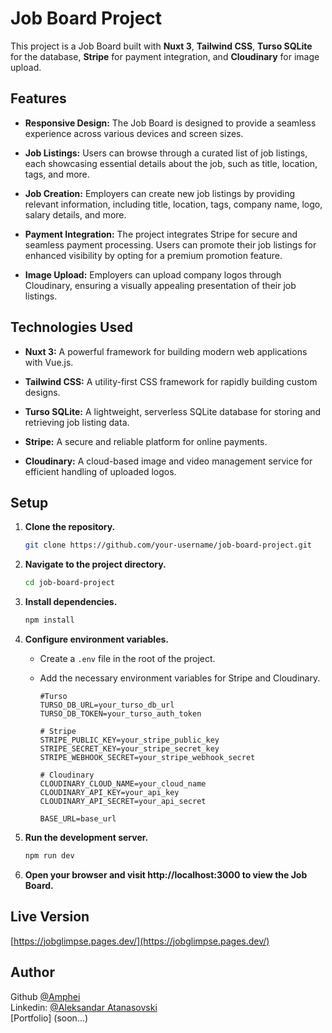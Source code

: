# Job Board Project

This project is a Job Board built with **Nuxt 3**, **Tailwind CSS**, **Turso
SQLite** for the database, **Stripe** for payment integration, and
**Cloudinary** for image upload.

## Features

- **Responsive Design:** The Job Board is designed to provide a seamless
  experience across various devices and screen sizes.

- **Job Listings:** Users can browse through a curated list of job listings,
  each showcasing essential details about the job, such as title, location,
  tags, and more.

- **Job Creation:** Employers can create new job listings by providing relevant
  information, including title, location, tags, company name, logo, salary
  details, and more.

- **Payment Integration:** The project integrates Stripe for secure and seamless
  payment processing. Users can promote their job listings for enhanced
  visibility by opting for a premium promotion feature.

- **Image Upload:** Employers can upload company logos through Cloudinary,
  ensuring a visually appealing presentation of their job listings.

## Technologies Used

- **Nuxt 3:** A powerful framework for building modern web applications with
  Vue.js.

- **Tailwind CSS:** A utility-first CSS framework for rapidly building custom
  designs.

- **Turso SQLite:** A lightweight, serverless SQLite database for storing and
  retrieving job listing data.

- **Stripe:** A secure and reliable platform for online payments.

- **Cloudinary:** A cloud-based image and video management service for efficient
  handling of uploaded logos.

## Setup

1. **Clone the repository.**

   ```bash
   git clone https://github.com/your-username/job-board-project.git

   ```

2. **Navigate to the project directory.**

   ```bash
   cd job-board-project

   ```

3. **Install dependencies.**

   ```bash
   npm install

   ```

4. **Configure environment variables.**

   - Create a `.env` file in the root of the project.
   - Add the necessary environment variables for Stripe and Cloudinary.

     ```env
     #Turso
     TURSO_DB_URL=your_turso_db_url
     TURSO_DB_TOKEN=your_turso_auth_token

     # Stripe
     STRIPE_PUBLIC_KEY=your_stripe_public_key
     STRIPE_SECRET_KEY=your_stripe_secret_key
     STRIPE_WEBHOOK_SECRET=your_stripe_webhook_secret

     # Cloudinary
     CLOUDINARY_CLOUD_NAME=your_cloud_name
     CLOUDINARY_API_KEY=your_api_key
     CLOUDINARY_API_SECRET=your_api_secret

     BASE_URL=base_url
     ```

5. **Run the development server.**

   ```bash
   npm run dev

   ```

6. **Open your browser and visit http://localhost:3000 to view the Job Board.**

## Live Version

[https://jobglimpse.pages.dev/](https://jobglimpse.pages.dev/)

## Author

Github [@Amphei](https://github.com/Amphei) <br> Linkedin:
[@Aleksandar Atanasovski](https://www.linkedin.com/in/aleksandar-atanasovski-16b123263/)
<br> [Portfolio] (soon...)
